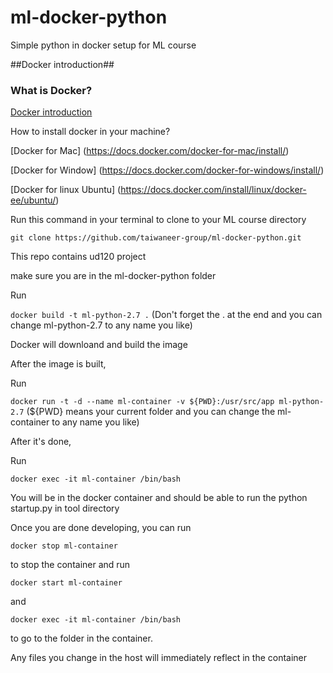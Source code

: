 # ml-docker-python
Simple python in docker setup for ML course

##Docker introduction##

### What is Docker? ###

[Docker introduction](https://docs.docker.com/engine/docker-overview/)

How to install docker in your machine?

[Docker for Mac] (https://docs.docker.com/docker-for-mac/install/)

[Docker for Window] (https://docs.docker.com/docker-for-windows/install/)

[Docker for linux Ubuntu] (https://docs.docker.com/install/linux/docker-ee/ubuntu/)


Run this command in your terminal to clone to your ML course directory

`git clone https://github.com/taiwaneer-group/ml-docker-python.git`

This repo contains ud120 project

make sure you are in the ml-docker-python folder

Run

`docker build -t ml-python-2.7 .`
(Don't forget the . at the end and you can change ml-python-2.7 to any name you like)

Docker will downloand and build the image

After the image is built,

Run

`docker run -t -d --name ml-container -v ${PWD}:/usr/src/app ml-python-2.7`
(${PWD} means your current folder and you can change the ml-container to any name you like)

After it's done,

Run

`docker exec -it ml-container /bin/bash`

You will be in the docker container and should be able to run the python startup.py in tool directory

Once you are done developing, you can run

`docker stop ml-container`

to stop the container and run

`docker start ml-container`

and

`docker exec -it ml-container /bin/bash`

to go to the folder in the container.

Any files you change in the host will immediately reflect in the container














